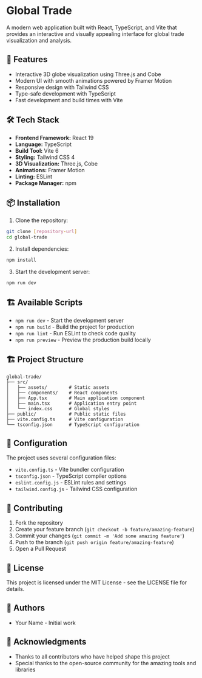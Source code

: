 # Global Trade

A modern web application built with React, TypeScript, and Vite that provides an interactive and visually appealing interface for global trade visualization and analysis.

## 🚀 Features

- Interactive 3D globe visualization using Three.js and Cobe
- Modern UI with smooth animations powered by Framer Motion
- Responsive design with Tailwind CSS
- Type-safe development with TypeScript
- Fast development and build times with Vite

## 🛠️ Tech Stack

- **Frontend Framework:** React 19
- **Language:** TypeScript
- **Build Tool:** Vite 6
- **Styling:** Tailwind CSS 4
- **3D Visualization:** Three.js, Cobe
- **Animations:** Framer Motion
- **Linting:** ESLint
- **Package Manager:** npm

## 📦 Installation

1. Clone the repository:
```bash
git clone [repository-url]
cd global-trade
```

2. Install dependencies:
```bash
npm install
```

3. Start the development server:
```bash
npm run dev
```

## 🏗️ Available Scripts

- `npm run dev` - Start the development server
- `npm run build` - Build the project for production
- `npm run lint` - Run ESLint to check code quality
- `npm run preview` - Preview the production build locally

## 🏗️ Project Structure

```
global-trade/
├── src/
│   ├── assets/        # Static assets
│   ├── components/    # React components
│   ├── App.tsx        # Main application component
│   ├── main.tsx       # Application entry point
│   └── index.css      # Global styles
├── public/            # Public static files
├── vite.config.ts     # Vite configuration
└── tsconfig.json      # TypeScript configuration
```

## 🔧 Configuration

The project uses several configuration files:
- `vite.config.ts` - Vite bundler configuration
- `tsconfig.json` - TypeScript compiler options
- `eslint.config.js` - ESLint rules and settings
- `tailwind.config.js` - Tailwind CSS configuration

## 🤝 Contributing

1. Fork the repository
2. Create your feature branch (`git checkout -b feature/amazing-feature`)
3. Commit your changes (`git commit -m 'Add some amazing feature'`)
4. Push to the branch (`git push origin feature/amazing-feature`)
5. Open a Pull Request

## 📝 License

This project is licensed under the MIT License - see the LICENSE file for details.

## 👥 Authors

- Your Name - Initial work

## 🙏 Acknowledgments

- Thanks to all contributors who have helped shape this project
- Special thanks to the open-source community for the amazing tools and libraries
